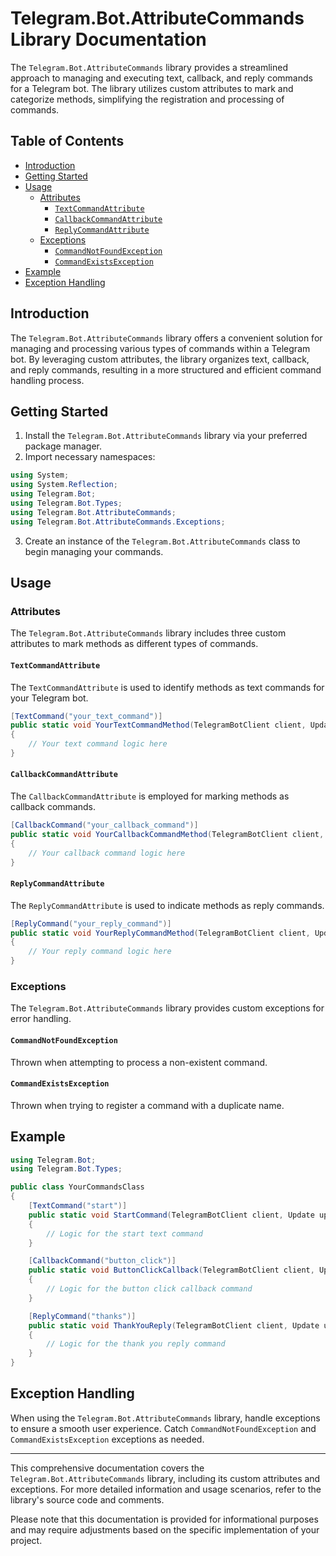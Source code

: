 # Telegram.Bot.AttributeCommands Library Documentation

The `Telegram.Bot.AttributeCommands` library provides a streamlined approach to managing and executing text, callback, and reply commands for a Telegram bot. The library utilizes custom attributes to mark and categorize methods, simplifying the registration and processing of commands.

## Table of Contents

- [Introduction](#introduction)
- [Getting Started](#getting-started)
- [Usage](#usage)
  - [Attributes](#attributes)
    - [`TextCommandAttribute`](#textcommandattribute)
    - [`CallbackCommandAttribute`](#callbackcommandattribute)
    - [`ReplyCommandAttribute`](#replycommandattribute)
  - [Exceptions](#exceptions)
    - [`CommandNotFoundException`](#commandnotfoundexception)
    - [`CommandExistsException`](#commandexistsexception)
- [Example](#example)
- [Exception Handling](#exception-handling)

## Introduction

The `Telegram.Bot.AttributeCommands` library offers a convenient solution for managing and processing various types of commands within a Telegram bot. By leveraging custom attributes, the library organizes text, callback, and reply commands, resulting in a more structured and efficient command handling process.

## Getting Started

1. Install the `Telegram.Bot.AttributeCommands` library via your preferred package manager.
2. Import necessary namespaces:

```csharp
using System;
using System.Reflection;
using Telegram.Bot;
using Telegram.Bot.Types;
using Telegram.Bot.AttributeCommands;
using Telegram.Bot.AttributeCommands.Exceptions;
```

3. Create an instance of the `Telegram.Bot.AttributeCommands` class to begin managing your commands.

## Usage

### Attributes

The `Telegram.Bot.AttributeCommands` library includes three custom attributes to mark methods as different types of commands.

#### `TextCommandAttribute`

The `TextCommandAttribute` is used to identify methods as text commands for your Telegram bot.

```csharp
[TextCommand("your_text_command")]
public static void YourTextCommandMethod(TelegramBotClient client, Update update)
{
    // Your text command logic here
}
```

#### `CallbackCommandAttribute`

The `CallbackCommandAttribute` is employed for marking methods as callback commands.

```csharp
[CallbackCommand("your_callback_command")]
public static void YourCallbackCommandMethod(TelegramBotClient client, Update update)
{
    // Your callback command logic here
}
```

#### `ReplyCommandAttribute`

The `ReplyCommandAttribute` is used to indicate methods as reply commands.

```csharp
[ReplyCommand("your_reply_command")]
public static void YourReplyCommandMethod(TelegramBotClient client, Update update)
{
    // Your reply command logic here
}
```

### Exceptions

The `Telegram.Bot.AttributeCommands` library provides custom exceptions for error handling.

#### `CommandNotFoundException`

Thrown when attempting to process a non-existent command.

#### `CommandExistsException`

Thrown when trying to register a command with a duplicate name.

## Example

```csharp
using Telegram.Bot;
using Telegram.Bot.Types;

public class YourCommandsClass
{
    [TextCommand("start")]
    public static void StartCommand(TelegramBotClient client, Update update)
    {
        // Logic for the start text command
    }

    [CallbackCommand("button_click")]
    public static void ButtonClickCallback(TelegramBotClient client, Update update)
    {
        // Logic for the button click callback command
    }

    [ReplyCommand("thanks")]
    public static void ThankYouReply(TelegramBotClient client, Update update)
    {
        // Logic for the thank you reply command
    }
}
```

## Exception Handling

When using the `Telegram.Bot.AttributeCommands` library, handle exceptions to ensure a smooth user experience. Catch `CommandNotFoundException` and `CommandExistsException` exceptions as needed.

---

This comprehensive documentation covers the `Telegram.Bot.AttributeCommands` library, including its custom attributes and exceptions. For more detailed information and usage scenarios, refer to the library's source code and comments.

Please note that this documentation is provided for informational purposes and may require adjustments based on the specific implementation of your project.